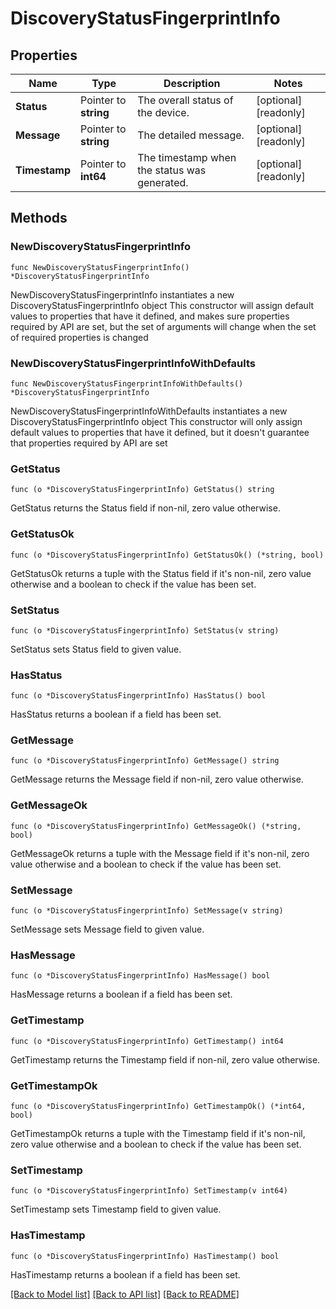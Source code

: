 # DiscoveryStatusFingerprintInfo

## Properties

Name | Type | Description | Notes
------------ | ------------- | ------------- | -------------
**Status** | Pointer to **string** | The overall status of the device. | [optional] [readonly] 
**Message** | Pointer to **string** | The detailed message. | [optional] [readonly] 
**Timestamp** | Pointer to **int64** | The timestamp when the status was generated. | [optional] [readonly] 

## Methods

### NewDiscoveryStatusFingerprintInfo

`func NewDiscoveryStatusFingerprintInfo() *DiscoveryStatusFingerprintInfo`

NewDiscoveryStatusFingerprintInfo instantiates a new DiscoveryStatusFingerprintInfo object
This constructor will assign default values to properties that have it defined,
and makes sure properties required by API are set, but the set of arguments
will change when the set of required properties is changed

### NewDiscoveryStatusFingerprintInfoWithDefaults

`func NewDiscoveryStatusFingerprintInfoWithDefaults() *DiscoveryStatusFingerprintInfo`

NewDiscoveryStatusFingerprintInfoWithDefaults instantiates a new DiscoveryStatusFingerprintInfo object
This constructor will only assign default values to properties that have it defined,
but it doesn't guarantee that properties required by API are set

### GetStatus

`func (o *DiscoveryStatusFingerprintInfo) GetStatus() string`

GetStatus returns the Status field if non-nil, zero value otherwise.

### GetStatusOk

`func (o *DiscoveryStatusFingerprintInfo) GetStatusOk() (*string, bool)`

GetStatusOk returns a tuple with the Status field if it's non-nil, zero value otherwise
and a boolean to check if the value has been set.

### SetStatus

`func (o *DiscoveryStatusFingerprintInfo) SetStatus(v string)`

SetStatus sets Status field to given value.

### HasStatus

`func (o *DiscoveryStatusFingerprintInfo) HasStatus() bool`

HasStatus returns a boolean if a field has been set.

### GetMessage

`func (o *DiscoveryStatusFingerprintInfo) GetMessage() string`

GetMessage returns the Message field if non-nil, zero value otherwise.

### GetMessageOk

`func (o *DiscoveryStatusFingerprintInfo) GetMessageOk() (*string, bool)`

GetMessageOk returns a tuple with the Message field if it's non-nil, zero value otherwise
and a boolean to check if the value has been set.

### SetMessage

`func (o *DiscoveryStatusFingerprintInfo) SetMessage(v string)`

SetMessage sets Message field to given value.

### HasMessage

`func (o *DiscoveryStatusFingerprintInfo) HasMessage() bool`

HasMessage returns a boolean if a field has been set.

### GetTimestamp

`func (o *DiscoveryStatusFingerprintInfo) GetTimestamp() int64`

GetTimestamp returns the Timestamp field if non-nil, zero value otherwise.

### GetTimestampOk

`func (o *DiscoveryStatusFingerprintInfo) GetTimestampOk() (*int64, bool)`

GetTimestampOk returns a tuple with the Timestamp field if it's non-nil, zero value otherwise
and a boolean to check if the value has been set.

### SetTimestamp

`func (o *DiscoveryStatusFingerprintInfo) SetTimestamp(v int64)`

SetTimestamp sets Timestamp field to given value.

### HasTimestamp

`func (o *DiscoveryStatusFingerprintInfo) HasTimestamp() bool`

HasTimestamp returns a boolean if a field has been set.


[[Back to Model list]](../README.md#documentation-for-models) [[Back to API list]](../README.md#documentation-for-api-endpoints) [[Back to README]](../README.md)


